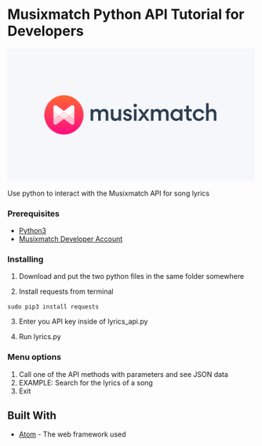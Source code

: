 # Musixmatch Python API Tutorial for Developers

![Musixmatch](https://raw.githubusercontent.com/gopikrishnareddy93/musixmatch-python-api/master/Images/musicmatchlogo.png)

Use python to interact with the Musixmatch API for song lyrics

### Prerequisites

* [Python3](http://www.python.org/downloads)
* [Musixmatch Developer Account](https://developer.musixmatch.com/)

### Installing

1. Download and put the two python files in the same folder somewhere

2. Install requests from terminal

```
sudo pip3 install requests
```

3. Enter you API key inside of lyrics_api.py

4. Run lyrics.py

### Menu options

1. Call one of the API methods with parameters and see JSON data
2. EXAMPLE: Search for the lyrics of a song
3. Exit

## Built With

* [Atom](http://www.atom.io) - The web framework used